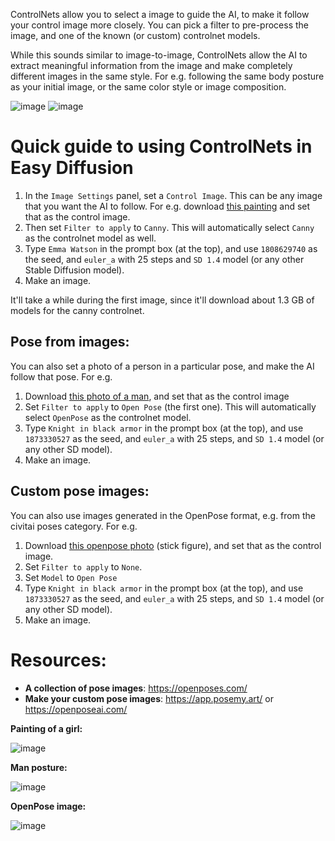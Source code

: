 ControlNets allow you to select a image to guide the AI, to make it follow your control image more closely. You can pick a filter to pre-process the image, and one of the known (or custom) controlnet models.

While this sounds similar to image-to-image, ControlNets allow the AI to extract meaningful information from the image and make completely different images in the same style. For e.g. following the same body posture as your initial image, or the same color style or image composition.

![image](https://github.com/easydiffusion/easydiffusion/assets/844287/517c43a6-2253-4f92-a75b-b7f18a1e8581) 
![image](https://github.com/easydiffusion/easydiffusion/assets/844287/d871616f-a3fc-470e-84b6-219443494db2)

# Quick guide to using ControlNets in Easy Diffusion
1. In the `Image Settings` panel, set a `Control Image`. This can be any image that you want the AI to follow. For e.g. download [this painting](https://user-images.githubusercontent.com/844287/257520525-517c43a6-2253-4f92-a75b-b7f18a1e8581.png) and set that as the control image.
2. Then set `Filter to apply` to `Canny`. This will automatically select `Canny` as the controlnet model as well.
3. Type `Emma Watson` in the prompt box (at the top), and use `1808629740` as the seed, and `euler_a` with 25 steps and `SD 1.4` model (or any other Stable Diffusion model).
4. Make an image.

It'll take a while during the first image, since it'll download about 1.3 GB of models for the canny controlnet.

## Pose from images:
You can also set a photo of a person in a particular pose, and make the AI follow that pose. For e.g.
1. Download [this photo of a man](https://user-images.githubusercontent.com/844287/257520603-46783770-a596-4708-9821-1152c0c3c63a.png), and set that as the control image
2. Set `Filter to apply` to `Open Pose` (the first one). This will automatically select `OpenPose` as the controlnet model.
3. Type `Knight in black armor` in the prompt box (at the top), and use `1873330527` as the seed, and `euler_a` with 25 steps, and `SD 1.4` model (or any other SD model).
5. Make an image.

## Custom pose images:
You can also use images generated in the OpenPose format, e.g. from the civitai poses category. For e.g.
1. Download [this openpose photo](https://user-images.githubusercontent.com/844287/257520652-08d1c52c-7455-49fc-9651-352d062de7b9.png) (stick figure), and set that as the control image.
2. Set `Filter to apply` to `None`.
3. Set `Model` to `Open Pose`
4. Type `Knight in black armor` in the prompt box (at the top), and use `1873330527` as the seed, and `euler_a` with 25 steps, and `SD 1.4` model (or any other SD model).
5. Make an image.

# Resources:
* **A collection of pose images**: https://openposes.com/
* **Make your custom pose images**: https://app.posemy.art/ or https://openposeai.com/

**Painting of a girl:**

![image](https://github.com/easydiffusion/easydiffusion/assets/844287/517c43a6-2253-4f92-a75b-b7f18a1e8581)

**Man posture:**

![image](https://github.com/easydiffusion/easydiffusion/assets/844287/46783770-a596-4708-9821-1152c0c3c63a)

**OpenPose image:**

![image](https://github.com/easydiffusion/easydiffusion/assets/844287/08d1c52c-7455-49fc-9651-352d062de7b9)

